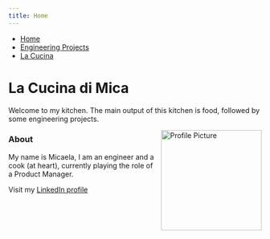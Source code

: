 ```yaml
---
title: Home
---
```


<head>
  <link rel="stylesheet" type="text/css" href="styles.css">
</head>

<nav class="navbar">
  <ul>
    <li><a href="/">Home</a></li>
    <li><a href="/engineering">Engineering Projects</a></li>
    <li><a href="/lacucina">La Cucina</a></li>
  </ul>
</nav>


# La Cucina di Mica
<!--## Benvenuti nella mia cucina-->


Welcome to my kitchen. The main output of this kitchen is food, followed by some engineering projects.

<figure style="float: right; margin: 0px 0px 10px 10px;">
  <img src="Profile.jpg" alt="Profile Picture" width="200"/>
</figure>

### About
My name is Micaela, I am an engineer and a cook (at heart), currently playing the role of a Product Manager. 


Visit my [LinkedIn profile](https://www.linkedin.com/in/micaelabara)